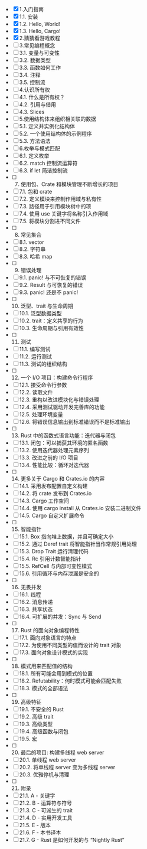 - [x] 1.入门指南
- [x] 1.1. 安装
- [x] 1.2. Hello, World!
- [x] 1.3. Hello, Cargo!
- [x] 2.猜猜看游戏教程
- [ ] 3.常见编程概念
- [ ] 3.1. 变量与可变性
- [ ] 3.2. 数据类型
- [ ] 3.3. 函数如何工作
- [ ] 3.4. 注释
- [ ] 3.5. 控制流
- [ ] 4.认识所有权
- [ ] 4.1. 什么是所有权？
- [ ] 4.2. 引用与借用
- [ ] 4.3. Slices
- [ ] 5.使用结构体来组织相关联的数据
- [ ] 5.1. 定义并实例化结构体
- [ ] 5.2. 一个使用结构体的示例程序
- [ ] 5.3. 方法语法
- [ ] 6.枚举与模式匹配
- [ ] 6.1. 定义枚举
- [ ] 6.2. match 控制流运算符
- [ ] 6.3. if let 简洁控制流
- [ ] 7. 使用包、Crate 和模块管理不断增长的项目
- [ ] 7.1. 包和 crate
- [ ] 7.2. 定义模块来控制作用域与私有性
- [ ] 7.3. 路径用于引用模块树中的项
- [ ] 7.4. 使用 use 关键字将名称引入作用域
- [ ] 7.5. 将模块分割进不同文件
- [ ] 8. 常见集合
- [ ] 8.1. vector
- [ ] 8.2. 字符串
- [ ] 8.3. 哈希 map
- [ ] 9. 错误处理
- [ ] 9.1. panic! 与不可恢复的错误
- [ ] 9.2. Result 与可恢复的错误
- [ ] 9.3. panic! 还是不 panic!
- [ ] 10. 泛型、trait 与生命周期
- [ ] 10.1. 泛型数据类型
- [ ] 10.2. trait：定义共享的行为
- [ ] 10.3. 生命周期与引用有效性
- [ ] 11. 测试
- [ ] 11.1. 编写测试
- [ ] 11.2. 运行测试
- [ ] 11.3. 测试的组织结构
- [ ] 12. 一个 I/O 项目：构建命令行程序
- [ ] 12.1. 接受命令行参数
- [ ] 12.2. 读取文件
- [ ] 12.3. 重构以改进模块化与错误处理
- [ ] 12.4. 采用测试驱动开发完善库的功能
- [ ] 12.5. 处理环境变量
- [ ] 12.6. 将错误信息输出到标准错误而不是标准输出
- [ ] 13. Rust 中的函数式语言功能：迭代器与闭包
- [ ] 13.1. 闭包：可以捕获其环境的匿名函数
- [ ] 13.2. 使用迭代器处理元素序列
- [ ] 13.3. 改进之前的 I/O 项目
- [ ] 13.4. 性能比较：循环对迭代器
- [ ] 14. 更多关于 Cargo 和 Crates.io 的内容
- [ ] 14.1. 采用发布配置自定义构建
- [ ] 14.2. 将 crate 发布到 Crates.io
- [ ] 14.3. Cargo 工作空间
- [ ] 14.4. 使用 cargo install 从 Crates.io 安装二进制文件
- [ ] 14.5. Cargo 自定义扩展命令
- [ ] 15. 智能指针
- [ ] 15.1. Box 指向堆上数据，并且可确定大小
- [ ] 15.2. 通过 Deref trait 将智能指针当作常规引用处理
- [ ] 15.3. Drop Trait 运行清理代码
- [ ] 15.4. Rc 引用计数智能指针
- [ ] 15.5. RefCell 与内部可变性模式
- [ ] 15.6. 引用循环与内存泄漏是安全的
- [ ] 16. 无畏并发
- [ ] 16.1. 线程
- [ ] 16.2. 消息传递
- [ ] 16.3. 共享状态
- [ ] 16.4. 可扩展的并发：Sync 与 Send
- [ ] 17. Rust 的面向对象编程特性
- [ ] 17.1. 面向对象语言的特点
- [ ] 17.2. 为使用不同类型的值而设计的 trait 对象
- [ ] 17.3. 面向对象设计模式的实现
- [ ] 18. 模式用来匹配值的结构
- [ ] 18.1. 所有可能会用到模式的位置
- [ ] 18.2. Refutability：何时模式可能会匹配失败
- [ ] 18.3. 模式的全部语法
- [ ] 19. 高级特征
- [ ] 19.1. 不安全的 Rust
- [ ] 19.2. 高级 trait
- [ ] 19.3. 高级类型
- [ ] 19.4. 高级函数与闭包
- [ ] 19.5. 宏
- [ ] 20. 最后的项目: 构建多线程 web server
- [ ] 20.1. 单线程 web server
- [ ] 20.2. 将单线程 server 变为多线程 server
- [ ] 20.3. 优雅停机与清理
- [ ] 21. 附录
- [ ] 21.1. A - 关键字
- [ ] 21.2. B - 运算符与符号
- [ ] 21.3. C - 可派生的 trait
- [ ] 21.4. D - 实用开发工具
- [ ] 21.5. E - 版本
- [ ] 21.6. F - 本书译本
- [ ] 21.7. G - Rust 是如何开发的与 “Nightly Rust”
